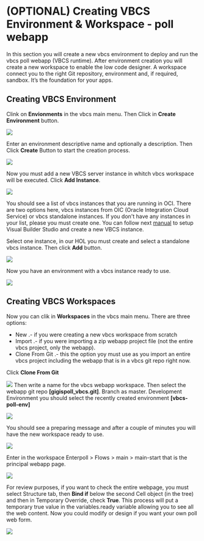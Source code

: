 # (OPTIONAL) Creating VBCS Environment & Workspace - poll webapp
In this section you will create a new vbcs environment to deploy and run the vbcs poll webapp (VBCS runtime). After environment creation you will create a new workspace to enable the low code designer. A workspace connect you to the right Git repository, environment and, if required, sandbox. It’s the foundation for your apps.

## Creating VBCS Environment

Clink on **Envionments** in the vbcs main menu. Then Click in **Create Environment** button.

![](./images/vbcs-creatingenvironments-01.png)

Enter an environment descriptive name and optionally a description. Then Click **Create** Button to start the creation process.

![](./images/vbcs-creatingenvironments-02.png)

Now you must add a new VBCS server instance in whitch vbcs workspace will be executed. Click **Add Instance**.

![](./images/vbcs-creatingenvironments-03.png)

You should see a list of vbcs instances that you are running in OCI. There are two options here, vbcs instances from OIC (Oracle Integration Cloud Service) or vbcs standalone instances. If you don't have any instances in your list, please you must create one. You can follow next [manual](https://docs.oracle.com/en/cloud/paas/visual-builder/visualbuilder-administration/set-oracle-visual-builder-studio.html#GUID-8EE9FC19-70A0-4508-A6B1-FB8425C13A91) to setup Visual Builder Studio and create a new VBCS instance.

Select one instance, in our HOL you must create and select a standalone vbcs instance. Then click **Add** button.

![](./images/vbcs-creatingenvironments-04.png)

Now you have an environment with a vbcs instance ready to use.

![](./images/vbcs-creatingenvironments-05.png)

## Creating VBCS Workspaces

Now you can clik in **Workspaces** in the vbcs main menu. There are three options:

- New .- if you were creating a new vbcs workspace from scratch
- Import .- if you were importing a zip webapp project file (not the entire vbcs project, only the webapp).
- Clone From Git .- this the option yoy must use as you import an entire vbcs project including the webapp that is in a vbcs git repo right now.

Click **Clone From Git**

![](./images/vbcs-creatingenvironments-06.png)
Then write a name for the vbcs webapp workspace. 
Then select the webapp git repo **[gigispoll_vbcs.git]**. 
Branch as master.
Development Environment you should select the recently created environment **[vbcs-poll-env]**

![](./images/vbcs-creatingenvironments-07.png)

You should see a preparing message and after a couple of minutes you will have the new workspace ready to use.

![](./images/vbcs-creatingenvironments-08.png)

Enter in the workspace Enterpoll > Flows > main > main-start that is the principal webapp page.

![](./images/vbcs-creatingenvironments-09.png)

For review purposes, if you want to check the entire webpage, you must select Structure tab, then **Bind if** below the second Cell object (in the tree) and then in Temporary Override, check **True**. This process will put a temporary true value in the variables.ready variable allowing you to see all the web content. Now you could modify or design if you want your own poll web form.

![](./images/vbcs-creatingenvironments-10.png)

